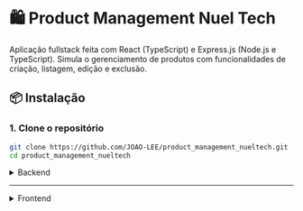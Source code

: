 # 🛍️ Product Management Nuel Tech

Aplicação fullstack feita com React (TypeScript) e Express.js (Node.js e TypeScript). Simula o gerenciamento de produtos com funcionalidades de criação, listagem, edição e exclusão.

## 📦 Instalação

### 1. Clone o repositório

```bash
git clone https://github.com/JOAO-LEE/product_management_nueltech.git
cd product_management_nueltech
```

<details>
<summary>Backend</summary>

### 2. Instale as dependências

```bash
npm install
```

### 3. 🐋 Executando com Docker

Com o docker-compose:

1. Crie um arquivo .env dentro da pasta backend com o conteúdo:

```env
MYSQL_ROOT_PASSWORD=rootpassword
MYSQL_DATABASE=store
MYSQL_USER=appuser
MYSQL_PASSWORD=apppassword
DATABASE_URL="mysql://appuser:apppassword@localhost:3306/store"
PORT=8080
```

2. Rode o docker-compose:

```bash
docker-compose up -d
```

Isso iniciará um container MySQL com as credenciais fornecidas.

Com o Dockerfile:

### 4.1. Crie um Dockerfile com o seguinte conteúdo:

```Dockerfile

FROM mysql:8.0

ENV MYSQL_ROOT_PASSWORD=rootpassword
ENV MYSQL_DATABASE=store
ENV MYSQL_USER=appuser
ENV MYSQL_PASSWORD=apppassword

EXPOSE 3306
VOLUME ["/var/lib/mysql"]

CMD ["mysqld"]

```

### 5. Rode os seguintes comandos:

```bash
docker build -t mysql-custom .
docker run -d -p 3306:3306 --name mysql-db mysql-custom
```

### 6. 🛠️ Configuração do Banco

Na pasta backend, execute:

```bash
npx prisma migrate dev
npx prisma db seed
```

### 7. Rode a aplicação

```bash
npm run dev
```

</details>
<hr>
<details>
<summary>Frontend</summary>

### 1. Navegue até a pasta

```bash
cd ../
cd frontend/
```

### 2. Instale as dependências

```bash
npm install
```

### 3. Crie um arquivo .env.local

Insira o seguinte conteúdo:

```env
VITE_API_BASE_URL=http://localhost:8080
```

### 4. Rode a aplicação

```bash
npm run dev
```

</details>
